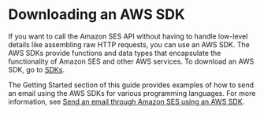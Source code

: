 # Downloading an AWS SDK<a name="download-aws-sdk"></a>

If you want to call the Amazon SES API without having to handle low\-level details like assembling raw HTTP requests, you can use an AWS SDK\. The AWS SDKs provide functions and data types that encapsulate the functionality of Amazon SES and other AWS services\. To download an AWS SDK, go to [SDKs](https://aws.amazon.com/tools/#sdk)\.

The Getting Started section of this guide provides examples of how to send an email using the AWS SDKs for various programming languages\. For more information, see [Send an email through Amazon SES using an AWS SDK](send-an-email-using-sdk.md)\.